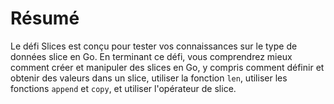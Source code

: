 # Résumé

Le défi Slices est conçu pour tester vos connaissances sur le type de données slice en Go. En terminant ce défi, vous comprendrez mieux comment créer et manipuler des slices en Go, y compris comment définir et obtenir des valeurs dans un slice, utiliser la fonction `len`, utiliser les fonctions `append` et `copy`, et utiliser l'opérateur de slice.
